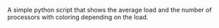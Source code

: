 A simple python script that shows the average load and the number of processors with coloring depending on the load.

